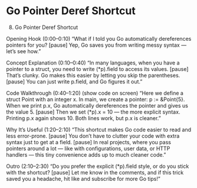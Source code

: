 # Go Pointer Deref Shortcut

8. Go Pointer Deref Shortcut

Opening Hook (0:00–0:10)
“What if I told you Go automatically dereferences pointers for you? [pause] Yep, Go saves you from writing messy syntax — let’s see how.”

Concept Explanation (0:10–0:40)
“In many languages, when you have a pointer to a struct, you need to write (*p).field to access its values. [pause] That’s clunky. Go makes this easier by letting you skip the parentheses. [pause] You can just write p.field, and Go figures it out.”

Code Walkthrough (0:40–1:20)
(show code on screen)
“Here we define a struct Point with an integer x.
In main, we create a pointer: p := &Point{5}.
When we print p.x, Go automatically dereferences the pointer and gives us the value 5. [pause] Then we set (*p).x = 10 — the more explicit syntax.
Printing p.x again shows 10. Both lines work, but p.x is cleaner.”

Why It’s Useful (1:20–2:10)
“This shortcut makes Go code easier to read and less error-prone. [pause] You don’t have to clutter your code with extra syntax just to get at a field. [pause] In real projects, where you pass pointers around a lot — like with configurations, user data, or HTTP handlers — this tiny convenience adds up to much cleaner code.”

Outro (2:10–2:30)
“Do you prefer the explicit (*p).field style, or do you stick with the shortcut? [pause] Let me know in the comments, and if this trick saved you a headache, hit like and subscribe for more Go tips!”